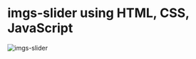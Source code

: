 # imgs-slider using HTML, CSS, JavaScript
![imgs-slider](https://user-images.githubusercontent.com/113099776/206982436-0a6f4f62-6c72-4d02-a28a-d45933a377ea.png)
